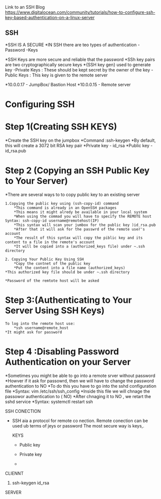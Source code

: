 Link to an SSH Blog
	https://www.digitalocean.com/community/tutorials/how-to-configure-ssh-key-based-authentication-on-a-linux-server

## SSH

*SSH IS A SECURE
*IN SSH there are teo types of authentication
-Password
-Keys

*SSH Keys are more secure and reliable that the password
*SSh key pairs are two cryptographically secure keys
*{SSH key gen} used to generate key
	-Private Keys : These should be kept secret by the owner of the key
	 -Public Keys : This key is given to the remote server

*10.0.0.17 - JumpBox/ Bastion Host
*10.0.0.15 - Remote server

# Configuring SSH

# Step 1(Creating SSH KEYS)

*Create the SSH key on the jumpbox
*Command :ssh-keygen
*By default, this will create a 3072 bit RSA key pair
	*Private key - id_rsa
	*Public key - id_rsa.pub

# Step 2 (Copying an SSH Public Key to Your Server)

*There are several ways to to copy public key to an existing server

    1.Copying the public key using (ssh-copy-id) command
		*This command is already in an OpenSSH packages
		*This means it might alredy be available in your local system
		*When using the commad you will have to specify the REMOTE host
	Syntax: ssh-copy-id username@remotehost(IP)
		*This syntax will scan your jumbox for the public key )id_rsa.pub
		*After that it will ask for the passwrd of the remote user's account
		*The result of this syntax will copy the piblic key and its content to a file in the remote's account
		*It will be copied into a (authorized_keys file) under ~.ssh directory

    2. Copying Your Public Key Using SSH
		*Copy the contnet of the public key
		*Put the content into a file name (authorized_keys)
    *This authorized key file should be under ~.ssh directory

    *Password of the remtote host will be asked

# Step 3:(Authenticating to Your Server Using SSH Keys)

    To log into the remote host use:
		*ssh username@remote_host
	*It might ask for password

# Step 4 :Disabling Password Authentication on your Server

*Sometimes you might be able to go into a remote srver without password
*Howver if it  ask for passowrd, then we will have to change the password authentication to NO
*To do this you have to go into the sshd configuration file
	*Syntax: vim /etc/ssh/ssh_config
*Inside this file we will chnage the passowor authentication to ( NO)
*After chnaging it to NO , we retart the sshd service
	*Syntax: systemctl restart ssh

SSH CONECTION 
* SSH aia a protocol for remote co nection. 
  Remote conection  can be used ub terms of jeys or password 
  The most secure way is keys,. 

  KEYS 
  * Public key 
  * Private key 


  * 

CLIENNT 
1. ssh-keygen
id_rsa






SERVER 
